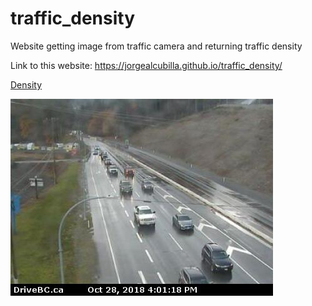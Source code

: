 # traffic_density
Website getting image from traffic camera and returning traffic density

Link to this website: https://jorgealcubilla.github.io/traffic_density/


<object data="web_data/density.txt" type="text/plain"
width="300" style="height: 25px">
<a href="web_data/density.txt">Density</a>
</object>

<img src="web_data/img.jpg" alt="traffic_cam">
